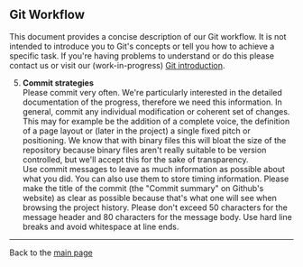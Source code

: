 ## Git Workflow

This document provides a concise description of our Git workflow.
It is not intended to introduce you to Git's concepts or tell you
how to achieve a specific task. If you're having problems to understand
or do this please contact us or visit our (work-in-progress)
[Git introduction](https://github.com/openlilylib/git-introduction).

5. **Commit strategies**  
   Please commit very often. We're particularly interested in the detailed
   documentation of the progress, therefore we need this information.
   In general, commit any individual modification or coherent set of
   changes. This may for example be the addition of a complete voice,
   the definition of a page layout or (later in the project) a single
   fixed pitch or positioning. We know that with binary files this will
   bloat the size of the repository because binary files aren't really
   suitable to be version controlled, but we'll accept this for the sake
   of transparency.  
   Use commit messages to leave as much information as possible about
   what you did. You can also use them to store timing information.
   Please make the title of the commit (the "Commit summary" on Github's
   website) as clear as possible because that's what one will see when
   browsing the project history.
   Please don't exceed 50 characters for the message header and 80
   characters for the message body. Use hard line breaks and avoid
   whitespace at line ends.

---

Back to the [main page](README.md)
